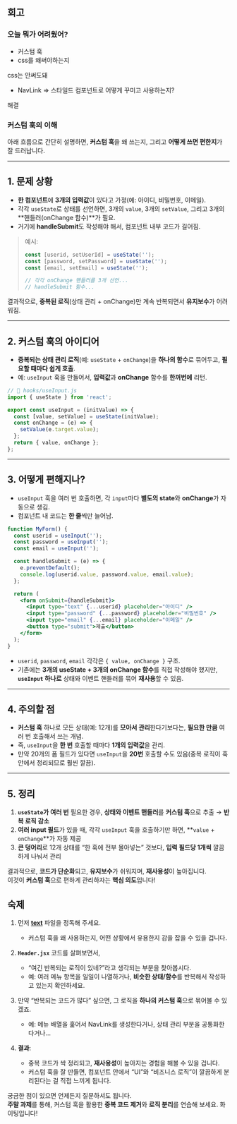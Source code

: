 ## 회고

### 오늘 뭐가 어려웠어?

- 커스텀 훅
- css를 왜써야하는지

css는 안써도돼

- NavLink => 스타일드 컴포넌트로 어떻게 꾸미고 사용하는지?

해결

### 커스텀 훅의 이해

아래 흐름으로 간단히 설명하면, **커스텀 훅**을 왜 쓰는지, 그리고 **어떻게 쓰면 편한지**가 잘 드러납니다.

---

## 1. **문제 상황**

- **한 컴포넌트**에 **3개의 입력값**이 있다고 가정(예: 아이디, 비밀번호, 이메일).  
- 각각 `useState`로 상태를 선언하면, 3개의 `value`, 3개의 `setValue`, 그리고 3개의 **핸들러(onChange 함수)**가 필요.
- 거기에 **handleSubmit**도 작성해야 해서, 컴포넌트 내부 코드가 길어짐.

> 예시:
> ```jsx
> const [userid, setUserId] = useState('');
> const [password, setPassword] = useState('');
> const [email, setEmail] = useState('');
>
> // 각각 onChange 핸들러를 3개 선언...
> // handleSubmit 함수...
> ```

결과적으로, **중복된 로직**(상태 관리 + onChange)만 계속 반복되면서 **유지보수**가 어려워짐.

---

## 2. **커스텀 훅의 아이디어**

- **중복되는 상태 관리 로직**(예: `useState` + `onChange`)을 **하나의 함수**로 묶어두고, **필요할 때마다 쉽게 호출**.
- 예: `useInput` 훅을 만들어서, **입력값**과 **onChange** 함수를 **한꺼번에** 리턴.

```jsx
// 📁 hooks/useInput.js
import { useState } from 'react';

export const useInput = (initValue) => {
  const [value, setValue] = useState(initValue);
  const onChange = (e) => {
    setValue(e.target.value);
  };
  return { value, onChange };
};
```

---

## 3. **어떻게 편해지나?**

- `useInput` 훅을 여러 번 호출하면, 각 `input`마다 **별도의 state**와 **onChange**가 자동으로 생김.
- 컴포넌트 내 코드는 **한 줄**씩만 늘어남.

```jsx
function MyForm() {
  const userid = useInput('');
  const password = useInput('');
  const email = useInput('');

  const handleSubmit = (e) => {
    e.preventDefault();
    console.log(userid.value, password.value, email.value);
  };

  return (
    <form onSubmit={handleSubmit}>
      <input type="text" {...userid} placeholder="아이디" />
      <input type="password" {...password} placeholder="비밀번호" />
      <input type="email" {...email} placeholder="이메일" />
      <button type="submit">제출</button>
    </form>
  );
}
```

- `userid`, `password`, `email` 각각은 `{ value, onChange }` 구조.
- 기존에는 **3개의 useState + 3개의 onChange 함수**를 직접 작성해야 했지만,  
  **`useInput` 하나로** 상태와 이벤트 핸들러를 묶어 **재사용**할 수 있음.

---

## 4. **주의할 점**

- **커스텀 훅** 하나로 모든 상태(예: 12개)를 **모아서 관리**한다기보다는, **필요한 만큼** 여러 번 호출해서 쓰는 개념.
- 즉, `useInput`을 **한 번** 호출할 때마다 **1개의 입력값**을 관리.  
- 만약 20개의 폼 필드가 있다면 `useInput`을 **20번** 호출할 수도 있음(중복 로직이 훅 안에서 정리되므로 훨씬 깔끔).

---

## 5. **정리**

1. **`useState`가 여러 번** 필요한 경우, **상태와 이벤트 핸들러**를 **커스텀 훅**으로 추출 → **반복 로직 감소**  
2. **여러 input 필드**가 있을 때, 각각 `useInput` 훅을 호출하기만 하면, **`value` + `onChange`**가 자동 제공  
3. **큰 덩어리**로 12개 상태를 “한 훅에 전부 몰아넣는” 것보다, **입력 필드당 1개씩** 깔끔하게 나눠서 관리  

결과적으로, **코드가 단순화**되고, **유지보수**가 쉬워지며, **재사용성**이 높아집니다.  
이것이 **커스텀 훅**으로 편하게 관리하자는 **핵심 의도**입니다!

## 숙제

1. 먼저 **[text](../5.customHook.md)** 파일을 정독해 주세요.  
   - 커스텀 훅을 왜 사용하는지, 어떤 상황에서 유용한지 감을 잡을 수 있을 겁니다.  

2. **`Header.jsx`** 코드를 살펴보면서,  
   - “여긴 반복되는 로직이 있네?”라고 생각되는 부분을 찾아봅시다.  
   - 예: 여러 메뉴 항목을 일일이 나열하거나, **비슷한 상태/함수**를 반복해서 작성하고 있는지 확인하세요.

3. 만약 “반복되는 코드가 많다” 싶으면, 그 로직을 **하나의 커스텀 훅**으로 묶어볼 수 있겠죠.  
   - 예: 메뉴 배열을 훑어서 NavLink를 생성한다거나, 상태 관리 부분을 공통화한다거나…

4. **결과**:  
   - 중복 코드가 싹 정리되고, **재사용성**이 높아지는 경험을 해볼 수 있을 겁니다.  
   - 커스텀 훅을 잘 만들면, 컴포넌트 안에서 “UI”와 “비즈니스 로직”이 깔끔하게 분리된다는 걸 직접 느끼게 됩니다.

궁금한 점이 있으면 언제든지 질문하셔도 됩니다.  
**주말 과제**를 통해, 커스텀 훅을 활용한 **중복 코드 제거**와 **로직 분리**를 연습해 보세요. 화이팅입니다!